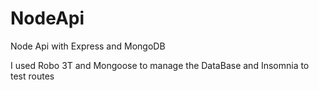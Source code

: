 # NodeApi

Node Api with Express and MongoDB

I used Robo 3T and Mongoose to manage the DataBase and Insomnia to test routes
